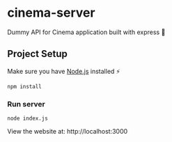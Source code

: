 # cinema-server
Dummy API for Cinema application built with express 🚀

## Project Setup
Make sure you have [Node.js](https://nodejs.org/en/) installed ⚡

```
npm install
```

### Run server
```
node index.js
```

View the website at: http://localhost:3000
